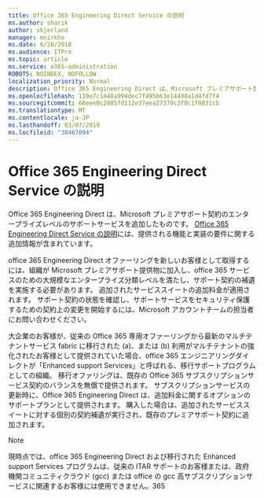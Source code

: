 ```yaml
---
title: Office 365 Engineering Direct Service の説明
ms.author: sharik
author: skjerland
manager: mnirkhe
ms.date: 6/28/2018
ms.audience: ITPro
ms.topic: article
ms.service: o365-administration
ROBOTS: NOINDEX, NOFOLLOW
localization_priority: Normal
description: Office 365 Engineering Direct は、Microsoft プレミアサポート契約のエンタープライズレベルのサポートサービスを追加したものです。 Office 365 Engineering Direct Service の説明には、提供される機能と実装の要件に関する追加情報が含まれています。
ms.openlocfilehash: 110e7c1448a994dec7f495b63e14490a1d4fd7f4
ms.sourcegitcommit: 68eee0c2885fd112e37eea27370c3f8c1f0831cb
ms.translationtype: MT
ms.contentlocale: ja-JP
ms.lasthandoff: 03/07/2019
ms.locfileid: "30467894"
---
```

# <a name="office-365-engineering-direct-service-description"></a>Office 365 Engineering Direct Service の説明

Office 365 Engineering Direct は、Microsoft プレミアサポート契約のエンタープライズレベルのサポートサービスを追加したものです。 [Office 365 Engineering Direct Service の説明](https://github.com/MicrosoftDocs/OfficeDocs-O365ServiceDescriptions/blob/master/Office%20365%20Engineering%20Direct%20-%20Svc%20Desc%20(11dec2018).pdf)には、提供される機能と実装の要件に関する追加情報が含まれています。

office 365 Engineering Direct オファーリングを新しいお客様として取得するには、組織が Microsoft プレミアサポート提供物に加入し、office 365 サービスのための大規模なエンタープライズ分類レベルを満たし、サポート契約の補遺を実施する必要があります。 追加されたサービススイートの追加料金が適用されます。 サポート契約の状態を確認し、サポートサービスをセキュリティ保護するための契約上の変更を開始するには、Microsoft アカウントチームの担当者にお問い合わせください。 

大企業のお客様が、従来の Office 365 専用オファーリングから最新のマルチテナントサービス fabric に移行された (a)、または (b) 利用がマルチテナントの強化されたお客様として提供されていた場合、office 365 エンジニアリングダイレクトが「Enhanced support Services」と呼ばれる、移行サポートプログラムとしての組織。 移行オファリングは、既存の Office 365 サブスクリプションサービス契約のバランスを無償で提供されます。 サブスクリプションサービスの更新時に、Office 365 Engineering Direct は、追加料金に関するオプションのサポートプランとして提供されます。 購入した場合は、追加されたサービススイートに対する個別の契約補遺が実行され、既存のプレミアサポート契約に追加されます。

> [!NOTE]
> 現時点では、office 365 Engineering Direct および移行された Enhanced support Services プログラムは、従来の ITAR サポートのお客様または、政府機関コミュニティクラウド (gcc) または office の gcc 高サブスクリプションサービスに関連するお客様には使用できません。365
